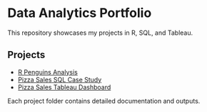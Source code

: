 # Data Analytics Portfolio

This repository showcases my projects in R, SQL, and Tableau.

## Projects

- [R Penguins Analysis](./R-Penguins-Analysis)  
- [Pizza Sales SQL Case Study](./SQL-Pizza-Sales-Case-Study)  
- [Pizza Sales Tableau Dashboard](./Tableau-Pizza-Sales-Dashboard)

Each project folder contains detailed documentation and outputs.
